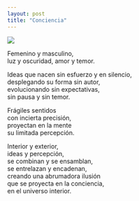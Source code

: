 ```yaml
---
layout: post
title: "Conciencia"
---
```


<img src="{{site.baseurl}}/images/2019-02-14-conciencia.jpg" class="round">

Femenino y masculino,  
luz y oscuridad, amor y temor.

Ideas que nacen sin esfuerzo y en silencio,  
desplegando su forma sin autor,  
evolucionando sin expectativas,  
sin pausa y sin temor.

Frágiles sentidos  
con incierta precisión,  
proyectan en la mente  
su limitada percepción.

Interior y exterior,  
ideas y percepción,  
se combinan y se ensamblan,  
se entrelazan y encadenan,  
creando una abrumadora ilusión  
que se proyecta en la conciencia,  
en el universo interior.